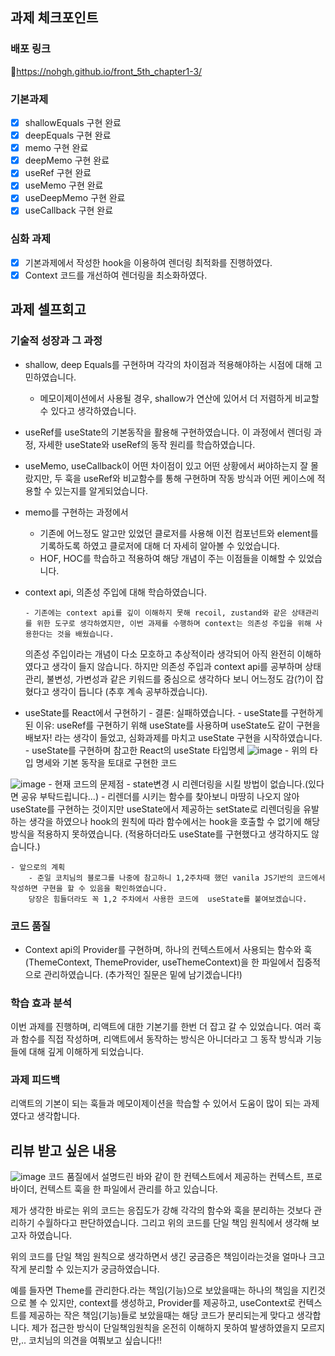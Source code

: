 ## 과제 체크포인트

### 배포 링크

🔗https://nohgh.github.io/front_5th_chapter1-3/

<!--
배포 링크를 적어주세요
예시: https://<username>.github.io/front-5th-chapter1-1/

배포가 완료되지 않으면 과제를 통과할 수 없습니다.
배포 후에 정상 작동하는지 확인해주세요.
-->

### 기본과제

- [x] shallowEquals 구현 완료
- [x] deepEquals 구현 완료
- [x] memo 구현 완료
- [x] deepMemo 구현 완료
- [x] useRef 구현 완료
- [x] useMemo 구현 완료
- [x] useDeepMemo 구현 완료
- [x] useCallback 구현 완료

### 심화 과제

- [x] 기본과제에서 작성한 hook을 이용하여 렌더링 최적화를 진행하였다.
- [x] Context 코드를 개선하여 렌더링을 최소화하였다.

## 과제 셀프회고

<!-- 과제에 대한 회고를 작성해주세요 -->

### 기술적 성장과 그 과정

- shallow, deep Equals를 구현하며 각각의 차이점과 적용해야하는 시점에 대해 고민하였습니다.
  - 메모이제이션에서 사용될 경우, shallow가 연산에 있어서 더 저렴하게 비교할 수 있다고 생각하였습니다.
- useRef를 useState의 기본동작을 활용해 구현하였습니다. 이 과정에서 렌더링 과정, 자세한 useState와 useRef의 동작 원리를 학습하였습니다.

- useMemo, useCallback이 어떤 차이점이 있고 어떤 상황에서 써야하는지 잘 몰랐지만, 두 훅을 useRef와 비교함수를 통해 구현하며 작동 방식과 어떤 케이스에 적용할 수 있는지를 알게되었습니다.

- memo를 구현하는 과정에서
  - 기존에 어느정도 알고만 있었던 클로저를 사용해 이전 컴포넌트와 element를 기록하도록 하였고 클로저에 대해 더 자세히 알아볼 수 있었습니다.
  - HOF, HOC를 학습하고 적용하여 해당 개념이 주는 이점들을 이해할 수 있었습니다.
- context api, 의존성 주입에 대해 학습하였습니다.

      - 기존에는 context api를 깊이 이해하지 못해 recoil, zustand와 같은 상태관리를 위한 도구로 생각하였지만, 이번 과제를 수행하며 context는 의존성 주입을 위해 사용한다는 것을 배웠습니다.

  의존성 주입이라는 개념이 다소 모호하고 추상적이라 생각되어 아직 완전히 이해하였다고 생각이 들지 않습니다.
  하지만 의존성 주입과 context api를 공부하며 상태 관리, 불변성, 가변성과 같은 키워드를 중심으로 생각하다 보니 어느정도 감(?)이 잡혔다고 생각이 듭니다 (추후 계속 공부하겠습니다).

- useState를 React에서 구현하기 - 결론: 실패하였습니다. - useState를 구현하게 된 이유: useRef를 구현하기 위해 useState를 사용하며 useState도 같이 구현을 배보자! 라는 생각이 들었고, 심화과제를 마치고 useState 구현을 시작하였습니다. - useState를 구현하며 참고한 React의 useState 타입명세
  ![image](https://github.com/user-attachments/assets/2e15512d-0e21-46c7-b3ac-dd555832ce35) - 위의 타입 명세와 기본 동작을 토대로 구현한 코드

![image](https://github.com/user-attachments/assets/dfbc290d-852f-4044-8a32-adae768f402f) - 현재 코드의 문제점 - state변경 시 리렌더링을 시킬 방법이 없습니다.(있다면 공유 부탁드립니다...) - 리렌더를 시키는 함수를 찾아보니 마땅히 나오지 않아 useState를 구현하는 것이지만 useState에서 제공하는 setState로 리렌더링을 유발하는 생각을 하였으나 hook의 원칙에 따라 함수에서는 hook을 호출할 수 없기에 해당 방식을 적용하지 못하였습니다. (적용하더라도 useState를 구현했다고 생각하지도 않습니다.)

    - 앞으로의 계획
        - 준일 코치님의 블로그를 나중에 참고하니 1,2주차때 했던 vanila JS기반의 코드에서 작성하면 구현을 할 수 있음을 확인하였습니다.
        당장은 힘들더라도 꼭 1,2 주차에서 사용한 코드에  useState를 붙여보겠습니다.

### 코드 품질

- Context api의 Provider를 구현하며, 하나의 컨텍스트에서 사용되는 함수와 훅(ThemeContext, ThemeProvider, useThemeContext)을 한 파일에서 집중적으로 관리하였습니다. (추가적인 질문은 밑에 남기겠습니다!)

### 학습 효과 분석

이번 과제를 진행하며, 리액트에 대한 기본기를 한번 더 잡고 갈 수 있었습니다.
여러 훅과 함수를 직접 작성하며, 리액트에서 동작하는 방식은 아니더라고 그 동작 방식과 기능들에 대해 깊게 이해하게 되었습니다.

### 과제 피드백

리액트의 기본이 되는 훅들과 메모이제이션을 학습할 수 있어서 도움이 많이 되는 과제였다고 생각합니다.

## 리뷰 받고 싶은 내용

![image](https://github.com/user-attachments/assets/cbeb4304-9dd2-447b-9a0d-5804d451e8ab)
코드 품질에서 설명드린 바와 같이 한 컨텍스트에서 제공하는 컨텍스트, 프로바이더, 컨텍스트 훅을 한 파일에서 관리를 하고 있습니다.

제가 생각한 바로는 위의 코드는 응집도가 강해 각각의 함수와 훅을 분리하는 것보다 관리하기 수월하다고 판단하였습니다.
그리고 위의 코드를 단일 책임 원칙에서 생각해 보고자 하였습니다.

위의 코드를 단일 책임 원칙으로 생각하면서 생긴 궁금증은 책임이라는것을 얼마나 크고 작게 분리할 수 있는지가 궁금하였습니다.

예를 들자면 Theme를 관리한다.라는 책임(기능)으로 보았을때는 하나의 책임을 지킨것으로 볼 수 있지만,
context를 생성하고, Provider를 제공하고, useContext로 컨텍스트를 제공하는 작은 책임(기능)들로 보았을때는 해당 코드가 분리되는게 맞다고 생각합니다.
제가 접근한 방식이 단일책임원칙을 온전히 이해하지 못하여 발생하였을지 모르지만,.. 코치님의 의견을 여쭤보고 싶습니다!!

<!--
피드백 받고 싶은 내용을 구체적으로 남겨주세요
모호한 요청은 피드백을 남기기 어렵습니다.

참고링크: https://chatgpt.com/share/675b6129-515c-8001-ba72-39d0fa4c7b62

모호한 요청의 예시)
- 코드 스타일에 대한 피드백 부탁드립니다.
- 코드 구조에 대한 피드백 부탁드립니다.
- 개념적인 오류에 대한 피드백 부탁드립니다.
- 추가 구현이 필요한 부분에 대한 피드백 부탁드립니다.

구체적인 요청의 예시)
- 현재 함수와 변수명을 보면 직관성이 떨어지는 것 같습니다. 함수와 변수를 더 명확하게 이름 지을 수 있는 방법에 대해 조언해주실 수 있나요?
- 현재 파일 단위로 코드가 분리되어 있지만, 모듈화나 계층화가 부족한 것 같습니다. 어떤 기준으로 클래스를 분리하거나 모듈화를 진행하면 유지보수에 도움이 될까요?
- MVC 패턴을 따르려고 했는데, 제가 구현한 구조가 MVC 원칙에 맞게 잘 구성되었는지 검토해주시고, 보완할 부분을 제안해주실 수 있을까요?
- 컴포넌트 간의 의존성이 높아져서 테스트하기 어려운 상황입니다. 의존성을 낮추고 테스트 가능성을 높이는 구조 개선 방안이 있을까요?
-->
